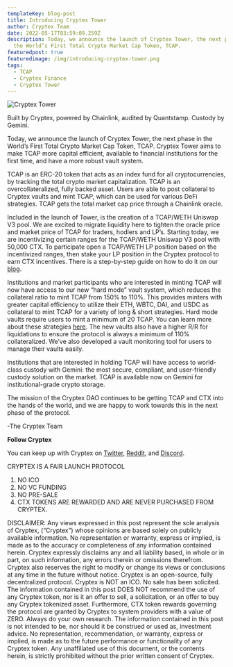 ```yaml
---
templateKey: blog-post
title: Introducing Cryptex Tower
author: Cryptex Team
date: 2022-05-17T03:59:09.259Z
description: Today, we announce the launch of Cryptex Tower, the next phase in
  the World’s First Total Crypto Market Cap Token, TCAP.
featuredpost: true
featuredimage: /img/introducing-cryptex-tower.png
tags:
  - TCAP
  - Cryptex Finance
  - Cryptex Tower
---
```

![Cryptex Tower](/img/introducing-cryptex-tower.jfif "Cryptex Tower")

Built by Cryptex, powered by Chainlink, audited by Quantstamp. Custody by Gemini.

Today, we announce the launch of Cryptex Tower, the next phase in the World’s First Total Crypto Market Cap Token, TCAP. Cryptex Tower aims to make TCAP more capital efficient, available to financial institutions for the first time, and have a more robust vault system.

TCAP is an ERC-20 token that acts as an index fund for all cryptocurrencies, by tracking the total crypto market capitalization. TCAP is an overcollateralized, fully backed asset. Users are able to post collateral to Cryptex vaults and mint TCAP, which can be used for various DeFi strategies. TCAP gets the total market cap price through a Chainlink oracle.

Included in the launch of Tower, is the creation of a TCAP/WETH Uniswap V3 pool. We are excited to migrate liquidity here to tighten the oracle price and market price of TCAP for traders, hodlers and LP’s. Starting today, we are incentivizing certain ranges for the TCAP/WETH Uniswap V3 pool with 50,000 CTX. To participate open a TCAP/WETH LP position based on the incentivized ranges, then stake your LP position in the Cryptex protocol to earn CTX incentives. There is a step-by-step guide on how to do it on our [blog](https://cryptex.finance/#news).

Institutions and market participants who are interested in minting TCAP will now have access to our new “hard mode” vault system, which reduces the collateral ratio to mint TCAP from 150% to 110%. This provides minters with greater capital efficiency to utilize their ETH, WBTC, DAI, and USDC as collateral to mint TCAP for a variety of long & short strategies. Hard mode vaults require users to mint a minimum of 20 TCAP. You can learn more about these strategies [here](https://cryptex.finance/blog/2021-10-04-tcap-index-token-strategies/). The new vaults also have a higher R/R for liquidations to ensure the protocol is always a minimum of 110% collateralized. We’ve also developed a vault monitoring tool for users to manage their vaults easily.

Institutions that are interested in holding TCAP will have access to world-class custody with Gemini: the most secure, compliant, and user-friendly custody solution on the market. TCAP is available now on Gemini for institutional-grade crypto storage.

The mission of the Cryptex DAO continues to be getting TCAP and CTX into the hands of the world, and we are happy to work towards this in the next phase of the protocol.

\-The Cryptex Team

**Follow Cryptex**

You can keep up with Cryptex on [Twitter](http://www.twitter.com/cryptexfinance), [Reddit](http://www.reddit.com/r/TotalCryptoMarketCap), and [Discord](discord.gg/cryptex).

CRYPTEX IS A FAIR LAUNCH PROTOCOL

1. NO ICO
2. NO VC FUNDING
3. NO PRE-SALE
4. CTX TOKENS ARE REWARDED AND ARE NEVER PURCHASED FROM CRYPTEX.

DISCLAIMER: Any views expressed in this post represent the sole analysis of Cryptex, (“Cryptex”) whose opinions are based solely on publicly available information. No representation or warranty, express or implied, is made as to the accuracy or completeness of any information contained herein. Cryptex expressly disclaims any and all liability based, in whole or in part, on such information, any errors therein or omissions therefrom. Cryptex also reserves the right to modify or change its views or conclusions at any time in the future without notice. Cryptex is an open-source, fully decentralized protocol. Cryptex is NOT an ICO. No sale has been solicited. The information contained in this post DOES NOT recommend the use of any Cryptex token, nor is it an offer to sell, a solicitation, or an offer to buy any Cryptex tokenized asset. Furthermore, CTX token rewards governing the protocol are granted by Cryptex to system providers with a value of ZERO. Always do your own research. The information contained in this post is not intended to be, nor should it be construed or used as, investment advice. No representation, recommendation, or warranty, express or implied, is made as to the future performance or functionality of any Cryptex token. Any unaffiliated use of this document, or the contents herein, is strictly prohibited without the prior written consent of Cryptex.